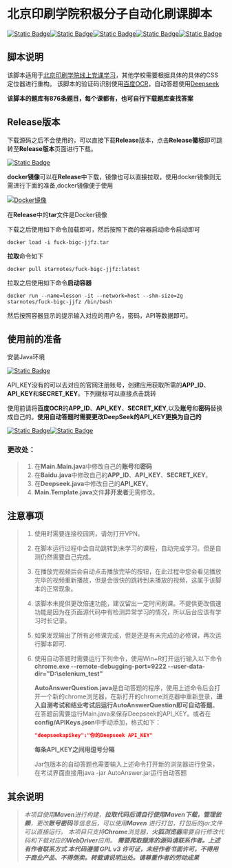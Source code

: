 # 北京印刷学院积极分子自动化刷课脚本
[![Static Badge](https://img.shields.io/badge/%E4%BD%9C%E8%80%85-%E6%98%9F%E8%AE%B0-green?logo=github&link=https%3A%2F%2Fgithub.com%2Fstarnotes-xj)](https://github.com/starnotes-xj)[![Static Badge](https://img.shields.io/badge/%E4%BD%9C%E8%80%85%E9%82%AE%E7%AE%B1-starnotes%40qq.com-green?logo=github)](https://github.com/starnotes-xj)[![Static Badge](https://img.shields.io/badge/%E5%8C%97%E4%BA%AC%E5%8D%B0%E5%88%B7%E5%AD%A6%E9%99%A2-BIGC-blue?logo=counterstrike)](https://www.bigc.edu.cn/)[![Static Badge](https://img.shields.io/badge/Selenium-version%3A4.30.0-green?logo=selenium)](https://mvnrepository.com/artifact/org.seleniumhq.selenium/selenium-java)[![Static Badge](https://img.shields.io/badge/%20LICENSE-GPL3.0-green)](https://github.com/starnotes-xj/Fuck-BIGC-JJFZ?tab=GPL-3.0-1-ov-file#readme)

## 脚本说明

该脚本适用于[北京印刷学院线上党课学习](http://xscdx.bigc.edu.cn/)，其他学校需要根据具体的具体的CSS定位器进行重构。
该脚本的验证码识别使用[百度OCR](https://cloud.baidu.com/product/ocr)，自动答题使用[Deepseek](https://www.deepseek.com/)

**该脚本的题库有876条题目，每个课都有，也可自行下载题库查找答案**

## Release版本

下载源码之后不会使用的，可以直接下载**Release**版本，点击**Release徽标**即可跳转至**Release版本**页面进行下载。

[![Static Badge](https://img.shields.io/badge/RELEASE-v2.0-green?logo=github)](https://github.com/starnotes-xj/Fuck-BIGC-JJFZ/releases)

**docker镜像**可以在**Release**中下载，镜像也可以直接拉取，使用docker镜像则无需进行下面的准备,docker镜像便于使用

[![Docker镜像](https://img.shields.io/badge/Docker-pull-%2344cef6?logo=docker&link=https%3A%2F%2Fhub.docker.com%2Frepository%2Fdocker%2Fstarnotes%2Ffuck-bigc-jjfz%2F)](https://hub.docker.com/repository/docker/starnotes/fuck-bigc-jjfz)

在**Release**中的**tar**文件是Docker镜像

下载之后使用如下命令加载即可，然后按照下面的容器启动命令启动即可

`docker load -i fuck-bigc-jjfz.tar`

**拉取**命令如下

`docker pull starnotes/fuck-bigc-jjfz:latest`

拉取之后使用如下命令**启动容器**

`docker run --name=lesson -it --network=host --shm-size=2g starnotes/fuck-bigc-jjfz /bin/bash`

然后按照容器显示的提示输入对应的用户名，密码，API等数据即可。

## 使用前的准备

安装Java环境

[![Static Badge](https://img.shields.io/badge/Java24-Download-green)](https://www.oracle.com/cn/java/technologies/downloads/)

API_KEY没有的可以去对应的官网注册账号，创建应用获取所需的**APP_ID**、**API_KEY**和**SECRET_KEY**。下列徽标可以直接点击跳转

使用前请将**百度OCR**的**APP_ID**、**API_KEY**、**SECRET_KEY**,以及**账号**和**密码**替换成自己的。**使用自动答题时需要更改DeepSeek的API_KEY更换为自己的**

[![Static Badge](https://img.shields.io/badge/%E7%99%BE%E5%BA%A6OCR-%E7%82%B9%E5%87%BB%E6%AD%A4%E5%A4%84-green?logo=baidu)](https://cloud.baidu.com/product/ocr)[![Static Badge](https://img.shields.io/badge/DeepSeek-API%E5%B9%B3%E5%8F%B0%E7%82%B9%E5%87%BB%E6%AD%A4%E5%A4%84-green)](https://platform.deepseek.com/)

### **更改处：**

> 1. 在**Main.Main.java**中修改自己的**账号**和**密码**
> 2. 在**Baidu.java**中修改自己的**APP_ID**、**API_KEY**、**SECRET_KEY**。
> 3. 在**Deepseek.java**中修改自己的**API_KEY**。
> 4. **Main.Template.java**文件**非开发者**无需修改。

## 注意事项

> 1. 使用时需要连接校园网，请勿打开VPN。
>
> 2. 在脚本运行过程中会自动跳转到未学习的课程，自动完成学习。但是自测仍然需要自己完成。
>
> 3. 在播放完视频后会自动点击播放完毕的按钮，在此过程中您会看见播放完毕的视频重新播放，但是会很快的跳转到未播放的视频，这属于该脚本的正常现象。
>
> 4. 该脚本未提供更改倍速功能，建议留出一定时间刷课。不提供更改倍速功能是因为在页面源代码中有检测异常学习的情况，所以后台应该有学习时长记录。
>
> 5. 如果发现输出了所有必修课完成，但是还是有未完成的必修课，再次运行脚本即可.
>
> 6. 使用自动答题时需要运行下列命令，使用Win+R打开运行输入以下命令
>    **chrome.exe --remote-debugging-port=9222 --user-data-dir="D:\selenium_test"**
>
>    **AutoAnswerQuestion.java**是自动答题的程序，使用上述命令后会打开一个新的chrome浏览器，在新打开的chrome浏览器中重新登录，**进入自测考试和结业考试后运行AutoAnswerQuestion即可自动答题**。在答题前需要运行Main.java来保存Deepseek的API_KEY。或者在**config/APIKeys.json**中手动添加，格式如下：
>
>    ```json
>    "deepseekapikey":"你的Deepseek API_KEY"
>    ```
>
>    **每条API_KEY之间用逗号分隔**
>    
>    Jar包版本的自动答题也需要输入上述命令打开新的浏览器进行登录，在考试界面直接用java -jar AutoAnswer.jar运行自动答题

## 其余说明

> *本项目使用**Maven**进行构建，**拉取代码后请自行使用Maven下载，管理依赖**，更改**账号密码**等信息后，可以使用**Maven***
> *进行打包，打包后的jar文件可以直接运行。*
> *本项目只支持**Chrome**浏览器，**火狐浏览器**需要自行修改代码和下载对应的**WebDriver**应用。*
> ***需要爬取题库的源码请联系作者。上述有作者联系方式***
> ***本代码遵循 GPL v3 许可证，未经作者书面许可，不得用于商业产品、不得倒卖。转载请说明出处。请尊重作者的劳动成果***









